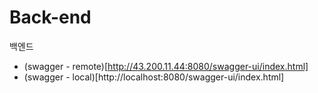 # Back-end

백엔드

- (swagger - remote)[http://43.200.11.44:8080/swagger-ui/index.html]
- (swagger - local)[http://localhost:8080/swagger-ui/index.html]
